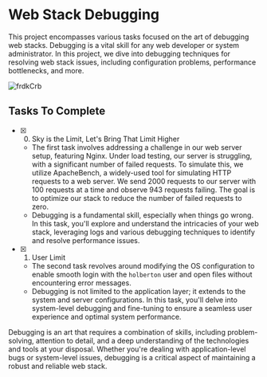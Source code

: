 # Web Stack Debugging

This project encompasses various tasks focused on the art of debugging web stacks. Debugging is a vital skill for any web developer or system administrator. In this project, we dive into debugging techniques for resolving web stack issues, including configuration problems, performance bottlenecks, and more.

![frdkCrb](https://github.com/GDesgns49/alx-system_engineering-devops/assets/122806822/96f29e06-88e2-4cc5-977d-2cf4aa000d9e)



## Tasks To Complete

+ [x] 0. Sky is the Limit, Let's Bring That Limit Higher
  - The first task involves addressing a challenge in our web server setup, featuring Nginx. Under load testing, our server is struggling, with a significant number of failed requests. To simulate this, we utilize ApacheBench, a widely-used tool for simulating HTTP requests to a web server. We send 2000 requests to our server with 100 requests at a time and observe 943 requests failing. The goal is to optimize our stack to reduce the number of failed requests to zero.
  - Debugging is a fundamental skill, especially when things go wrong. In this task, you'll explore and understand the intricacies of your web stack, leveraging logs and various debugging techniques to identify and resolve performance issues.

+ [x] 1. User Limit
  - The second task revolves around modifying the OS configuration to enable smooth login with the `holberton` user and open files without encountering error messages.
  - Debugging is not limited to the application layer; it extends to the system and server configurations. In this task, you'll delve into system-level debugging and fine-tuning to ensure a seamless user experience and optimal system performance.

Debugging is an art that requires a combination of skills, including problem-solving, attention to detail, and a deep understanding of the technologies and tools at your disposal. Whether you're dealing with application-level bugs or system-level issues, debugging is a critical aspect of maintaining a robust and reliable web stack.

